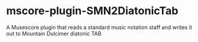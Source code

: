 # mscore-plugin-SMN2DiatonicTab
A Musescore plugin that reads a standard music notation staff and writes it out to Mountain Dulcimer diatonic TAB
